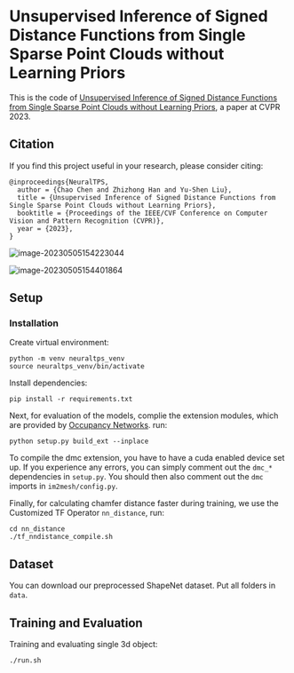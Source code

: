 # Unsupervised Inference of Signed Distance Functions from Single Sparse Point Clouds without Learning Priors

This is the code of  [Unsupervised Inference of Signed Distance Functions from Single Sparse Point Clouds without Learning Priors](https://arxiv.org/pdf/2303.14505.pdf), a paper at CVPR 2023.

## Citation

If you find this project useful in your research, please consider citing:

```
@inproceedings{NeuralTPS,
  author = {Chao Chen and Zhizhong Han and Yu-Shen Liu},
  title = {Unsupervised Inference of Signed Distance Functions from Single Sparse Point Clouds without Learning Priors},
  booktitle = {Proceedings of the IEEE/CVF Conference on Computer Vision and Pattern Recognition (CVPR)},
  year = {2023},
}
```

![image-20230505154223044](C:\Users\陈超\AppData\Roaming\Typora\typora-user-images\image-20230505154223044.png)

![image-20230505154401864](C:\Users\陈超\AppData\Roaming\Typora\typora-user-images\image-20230505154401864.png)

## Setup

### Installation

Create virtual environment: 

```
python -m venv neuraltps_venv
source neuraltps_venv/bin/activate
```

Install dependencies:

```
pip install -r requirements.txt
```

Next, for evaluation of the models, complie the extension modules, which are provided by [Occupancy Networks](https://github.com/autonomousvision/occupancy_networks). run:

```
python setup.py build_ext --inplace
```

To compile the dmc extension, you have to have a cuda enabled device set up. If you experience any errors, you can simply comment out the `dmc_*` dependencies in `setup.py`. You should then also comment out the `dmc` imports in `im2mesh/config.py`.

Finally, for calculating chamfer distance faster during training, we use the Customized TF Operator `nn_distance`, run:

```
cd nn_distance
./tf_nndistance_compile.sh
```

## Dataset

You can download our preprocessed ShapeNet dataset. Put all folders in `data`.

## Training and Evaluation

Training and evaluating single 3d object:

```
./run.sh
```

